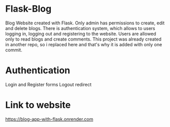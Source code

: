 # Flask-Blog
Blog Website created with Flask. Only admin has permissions to create, edit and delete blogs. There is authentication system, which allows to users logging in, logging out and registering to the website. Users are allowed only to read blogs and create comments.
This project was already created in another repo, so i replaced here and that's why it is added with only one commit.

# Authentication
Login and Register forms
Logout redirect

# Link to website
https://blog-app-with-flask.onrender.com
